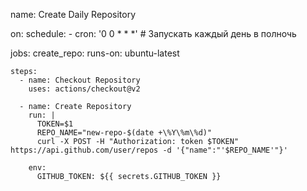 name: Create Daily Repository

on:
  schedule:
    - cron: '0 0 * * *' # Запускать каждый день в полночь

jobs:
  create_repo:
    runs-on: ubuntu-latest

    steps:
      - name: Checkout Repository
        uses: actions/checkout@v2

      - name: Create Repository
        run: |
          TOKEN=$1
          REPO_NAME="new-repo-$(date +\%Y\%m\%d)"
          curl -X POST -H "Authorization: token $TOKEN" https://api.github.com/user/repos -d '{"name":"'$REPO_NAME'"}'

        env:
          GITHUB_TOKEN: ${{ secrets.GITHUB_TOKEN }}
